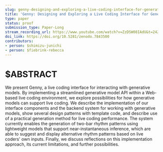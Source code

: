 ```yaml
---
slug: genny-designing-and-exploring-a-live-coding-interface-for-generative-models
title: 'Genny: Designing and Exploring a Live Coding Interface for Generative Models'
type: paper
status: proof
submission_type: Paper-Long
stream_recording_url: https://www.youtube.com/watch?v=ZzDSW08IAdU&t=24240s
doi_link: https://doi.org/10.5281/zenodo.7843500
contributors:
- person: $shimizu-junichi
- person: $fiebrink-rebecca
---
```


# $ABSTRACT

We present Genny, a live coding interface for interacting with
generative models. By implementing a streamlined generative model API
within a Web-based live coding environment, we explore possibilities for
how generative models can support live coding. We describe the implementation of our interface components and the backend system for
working with generative models, show several design patterns with
template code, and describe use of a practical generation method for
live coding performance. The system currently enables the generation of
two-bar rhythm patterns using lightweight models that support
near-instantaneous inference, which are able to suggest and display
alternative rhythm patterns based on live coders' own inputs. Finally,
we discuss reflections on this implementation approach, its current
limitations, and further possibilities.

